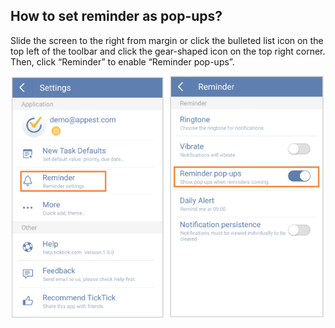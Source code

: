 ## How to set reminder as pop-ups?
Slide the screen to the right from margin or click the bulleted list icon on the top left of the toolbar and click the gear-shaped icon on the top right corner. Then, click “Reminder” to enable “Reminder pop-ups”.

![](../images/image2.5.7W2.png)

